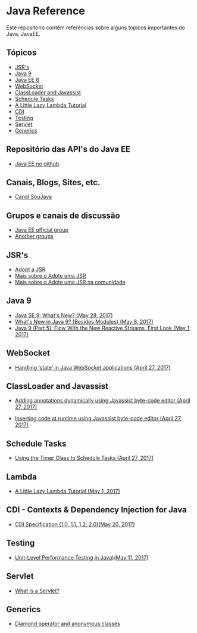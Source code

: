 # Java Reference

Este repositório contém referências sobre alguns tópicos importantes do Java, JavaEE.

## Tópicos

* [JSR's](#jsrs)
* [Java 9](#java9)
* [Java EE 8](#javaee8)
* [WebSocket](#wsocket)
* [ClassLoader and Javassist](#classLoader)
* [Schedule Tasks](#stask)
* [A Little Lazy Lambda Tutorial](#lambda)
* [CDI](#cdi)
* [Testing](#testing)
* [Servlet](#servlet)
* [Generics](#generics)

## Repositório das API's do Java EE
* [Java EE no github](https://javaee.github.io/)


## Canais, Blogs, Sites, etc.

* [Canal SouJava](https://www.youtube.com/channel/UCH0qj1HFZ9jy0w87YfMSA7w)

## Grupos e canais de discussão

* [Java EE official group](https://javaee.groups.io/g/javaee)
* [Another groups](https://javaee.groups.io/g/javaee/subgroups)

<h2 id="jsrs">JSR's</h2>

* [Adopt a JSR](https://github.com/Adopt-a-JSR)
* [Mais sobre o Adote uma JSR](https://blogs.oracle.com/java/adopt-a-jsr)
* [Mais sobre o Adote uma JSR na comunidade](https://community.oracle.com/community/java/jcp/adopt-a-jsr)

<h2 id="java9">Java 9</h2>

* [Java SE 9: What's New? (May 28, 2017)](https://dzone.com/articles/java-se-9-whats-new)
* [What's New in Java 9? (Besides Modules) (May 8, 2017)](https://dzone.com/articles/java-9-besides-modules)
* [Java 9 (Part 5): Flow With the New Reactive Streams, First Look (May 1, 2017)](https://dzone.com/articles/java-9-tutorial-flow-with-the-new-reactive-streams)

<h2 id="wsocket">WebSocket</h2>

* [Handling ‘state’ in Java WebSocket applications (April 27, 2017)](https://abhirockzz.wordpress.com/2017/04/27/handling-state-in-java-websocket-applications/)

<h2 id="classLoader">ClassLoader and Javassist</h2>

* [Adding annotations dynamically using Javassist byte-code editor (April 27, 2017)](https://prismoskills.appspot.com/lessons/Super_Java/Dynamically_adding_annotations.jsp)

* [Inserting code at runtime using Javassist byte-code editor (April 27, 2017)](https://prismoskills.appspot.com/lessons/Super_Java/Insert_code_at_runtime.jsp)

<h2 id="stask">Schedule Tasks</h2>

* [Using the Timer Class to Schedule Tasks (April 27, 2017)](https://dzone.com/articles/using-timer-class-to-schedule-tasks)

<h2 id="stask">Lambda</h2>

* [A Little Lazy Lambda Tutorial (May 1, 2017)](https://dzone.com/articles/a-little-lazy-lambda-tutorial)

<h2 id="cdi">CDI - Contexts & Dependency Injection for Java</h2>

* [CDI Specification (1.0, 1.1, 1.2, 2.0)(May 20, 2017)](http://www.cdi-spec.org/download/)

<h2 id="testing">Testing</h2>

* [Unit-Level Performance Testing in Java)(May 11, 2017)](https://dzone.com/articles/unit-level-performance-testing-in-java)


<h2 id="servlet">Servlet</h2>

* [What Is a Servlet?](http://docs.oracle.com/javaee/5/tutorial/doc/bnafe.html)

<h2 id="generics">Generics</h2>

* [Diamond operator and anonymous classes](http://mail.openjdk.java.net/pipermail/coin-dev/2011-June/003283.html)


